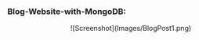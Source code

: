 ### Blog-Website-with-MongoDB:

<div align = "center">
  ![Screenshot](Images/BlogPost1.png)
</div>
